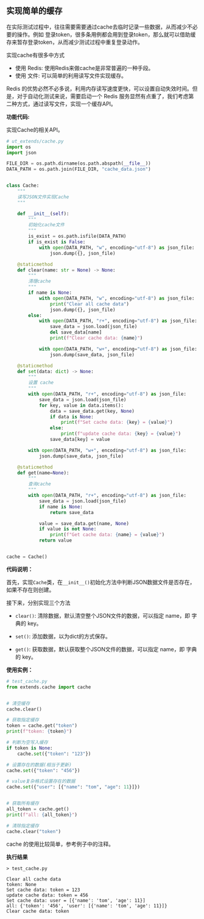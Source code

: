 ## 实现简单的缓存

在实际测试过程中，往往需要需要通过cache去临时记录一些数据，从而减少不必要的操作。例如 登录token，很多条用例都会用到登录token，那么就可以借助缓存来暂存登录token，从而减少测试过程中重复登录动作。

实现cache有很多中方式

* 使用 Redis: 使用Redis来做cache是非常普遍的一种手段。
* 使用 文件: 可以简单的利用读写文件实现缓存。

Redis 的优势必然不必多说，利用内存读写速度更快，可以设置自动失效时间。但是，对于自动化测试来说，需要启动一个 Redis 服务显然有点重了，我们考虑第二种方式，通过读写文件，实现一个缓存API。



__功能代码:__

实现Cache的相关API。

```py
# ut_extends/cache.py
import os
import json

FILE_DIR = os.path.dirname(os.path.abspath(__file__))
DATA_PATH = os.path.join(FILE_DIR, "cache_data.json")


class Cache:
    """
    读写JSON文件实现Cache
    """

    def __init__(self):
        """
        初始化cache文件
        """
        is_exist = os.path.isfile(DATA_PATH)
        if is_exist is False:
            with open(DATA_PATH, "w", encoding="utf-8") as json_file:
                json.dump({}, json_file)

    @staticmethod
    def clear(name: str = None) -> None:
        """
        清理cache
        """
        if name is None:
            with open(DATA_PATH, "w", encoding="utf-8") as json_file:
                print("Clear all cache data")
                json.dump({}, json_file)
        else:
            with open(DATA_PATH, "r+", encoding="utf-8") as json_file:
                save_data = json.load(json_file)
                del save_data[name]
                print(f"Clear cache data: {name}")

            with open(DATA_PATH, "w+", encoding="utf-8") as json_file:
                json.dump(save_data, json_file)

    @staticmethod
    def set(data: dict) -> None:
        """
        设置 cache
        """
        with open(DATA_PATH, "r+", encoding="utf-8") as json_file:
            save_data = json.load(json_file)
            for key, value in data.items():
                data = save_data.get(key, None)
                if data is None:
                    print(f"Set cache data: {key} = {value}")
                else:
                    print(f"update cache data: {key} = {value}")
                save_data[key] = value

        with open(DATA_PATH, "w+", encoding="utf-8") as json_file:
            json.dump(save_data, json_file)

    @staticmethod
    def get(name=None):
        """
        查询cache
        """
        with open(DATA_PATH, "r+", encoding="utf-8") as json_file:
            save_data = json.load(json_file)
            if name is None:
                return save_data

            value = save_data.get(name, None)
            if value is not None:
                print(f"Get cache data: {name} = {value}")
            return value


cache = Cache()

```

__代码说明：__

首先，实现`Cache`类，在`__init__()`初始化方法中判断JSON数据文件是否存在，如果不存在则创建。

接下来，分别实现三个方法

* `clear()`: 清除数据，默认清空整个JSON文件的数据，可以指定 name，即 字典的 key。

* `set()`: 添加数据，以为dict的方式保存。

* `get()`: 获取数据，默认获取整个JSON文件的数据，可以指定 name，即 字典的 key。



__使用实例：__

```py
# test_cache.py
from extends.cache import cache


# 清空缓存
cache.clear()

# 获取指定缓存
token = cache.get("token")
print(f"token: {token}")

# 判断为空写入缓存
if token is None:
    cache.set({"token": "123"})

# 设置存在的数据(相当于更新)
cache.set({"token": "456"})

# value复杂格式设置存在的数据
cache.set({"user": [{"name": "tom", "age": 11}]})


# 获取所有缓存
all_token = cache.get()
print(f"all: {all_token}")

# 清除指定缓存
cache.clear("token")
```

cache 的使用比较简单，参考例子中的注释。


__执行结果__

```shell
> test_cache.py

Clear all cache data
token: None
Set cache data: token = 123
update cache data: token = 456
Set cache data: user = [{'name': 'tom', 'age': 11}]
all: {'token': '456', 'user': [{'name': 'tom', 'age': 11}]}
Clear cache data: token
```
